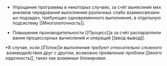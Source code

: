 -   Упрощение программы в некоторых случаях, за счёт вынесения механизмов чередования выполнения различных слабо взаимосвязанных подзадач, требующих одновременного выполнения, в отдельную подсистему [[Многопоточность]].
    
-   Повышение производительности [[Процесс]]а за счёт распараллеливания процессорных вычислений и операций [[ввод-вывод]].
    

*В случае, _если_ _[[Поток]]и_ _выполнения_ _требуют_ _относительно_ _сложного_ _взаимодействия_ _друг_ _с_ _другом_, возможно _проявление_ _проблем_ _[[многозадачность]]_, таких как _взаимные блокировки_.